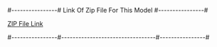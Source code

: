 #----------------# Link Of Zip File For This Model #----------------#

  [ZIP File Link](https://drive.google.com/drive/folders/13JhGtxQ5SSkZwvRdeX0Ds65JX4ADbQDb?usp=sharing)

#----------------#---------------------------------#----------------#
                     
